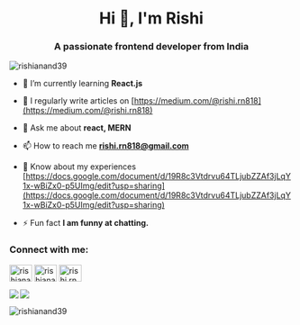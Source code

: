 <h1 align="center">Hi 👋, I'm Rishi</h1>
<h3 align="center">A passionate frontend developer from India</h3>


<p align="left"> <img src="https://komarev.com/ghpvc/?username=rishianand39&label=Profile%20views&color=0e75b6&style=flat" alt="rishianand39" /> </p>


- 🌱 I’m currently learning **React.js**

- 📝 I regularly write articles on [https://medium.com/@rishi.rn818](https://medium.com/@rishi.rn818)

- 💬 Ask me about **react, MERN**

- 📫 How to reach me **rishi.rn818@gmail.com**

- 📄 Know about my experiences [https://docs.google.com/document/d/19R8c3Vtdrvu64TLjubZZAf3jLqY1x-wBiZx0-p5UImg/edit?usp=sharing](https://docs.google.com/document/d/19R8c3Vtdrvu64TLjubZZAf3jLqY1x-wBiZx0-p5UImg/edit?usp=sharing)

- ⚡ Fun fact **I am funny at chatting.**

<h3 align="left">Connect with me:</h3>
<p align="left">
<a href="https://twitter.com/rishianand39" target="blank"><img align="center" src="https://raw.githubusercontent.com/rahuldkjain/github-profile-readme-generator/master/src/images/icons/Social/twitter.svg" alt="rishianand39" height="30" width="40" /></a>
<a href="https://linkedin.com/in/rishianand39" target="blank"><img align="center" src="https://raw.githubusercontent.com/rahuldkjain/github-profile-readme-generator/master/src/images/icons/Social/linked-in-alt.svg" alt="rishianand39" height="30" width="40" /></a>
<a href="https://medium.com/@rishi.rn818" target="blank"><img align="center" src="https://raw.githubusercontent.com/rahuldkjain/github-profile-readme-generator/master/src/images/icons/Social/medium.svg" alt="rishi.rn818" height="30" width="40" /></a>
</p>

<a href="https://github.com/rishianand39/github-readme-stats">
  <img align="left" src="https://github-readme-stats.vercel.app/api?username=rishianand39&count_private=true&show_icons=true&theme=radical" />
</a>
<a href="https://github.com/rishianand39/convoychat">
  <img align="center" src="https://github-readme-stats.vercel.app/api/top-langs/?username=rishianand39&theme=radical" />
</a>

<!-- <p><img align="left" src="https://github-readme-stats.vercel.app/api/top-langs?username=rishianand39&show_icons=true&locale=en&layout=compact" alt="rishianand39" /></p> -->

<!-- <p>&nbsp;<img align="center" src="https://github-readme-stats.vercel.app/api?username=rishianand39&show_icons=true&locale=en" alt="rishianand39" /></p> -->

<p><img align="center" src="https://github-readme-streak-stats.herokuapp.com/?user=rishianand39&theme=radical" alt="rishianand39" /></p>
